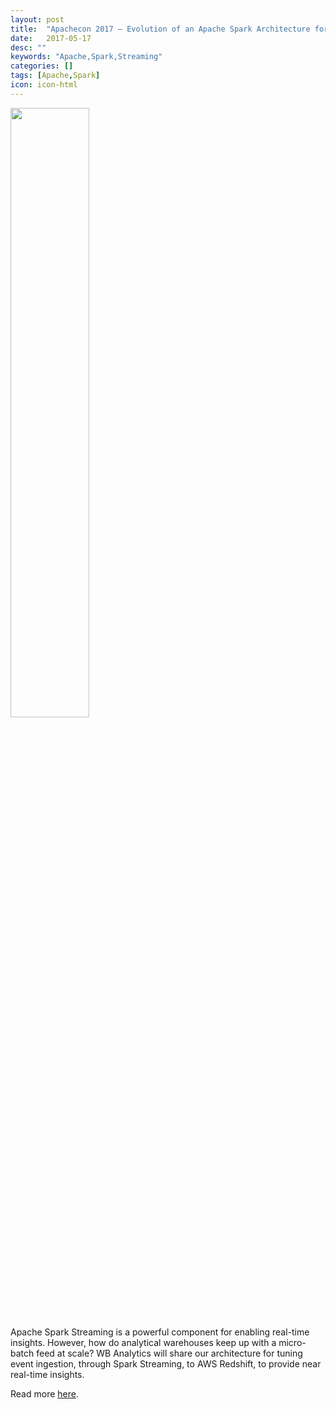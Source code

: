 ```yaml
---
layout: post
title:  "Apachecon 2017 – Evolution of an Apache Spark Architecture for Processing Game Data"
date:   2017-05-17
desc: ""
keywords: "Apache,Spark,Streaming"
categories: []
tags: [Apache,Spark]
icon: icon-html
---
```


<img src="{{ site.img_path }}/apachecon/apachecon-logowfeather459x459.png" width="50%" display="block">
<br>
Apache Spark Streaming is a powerful component for enabling real-time insights.  However, how do analytical warehouses keep up with a micro-batch feed at scale?  WB Analytics will share our architecture for tuning event ingestion, through Spark Streaming, to AWS Redshift, to provide near real-time insights.

Read more [here](https://apachebigdata2017.sched.com/event/9zzA/evolution-of-an-apache-spark-architecture-for-processing-game-data-nick-afshartous-warner-brothers-interactive-entertainment-wbie). 